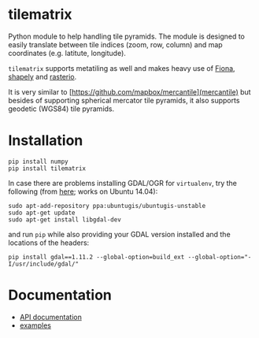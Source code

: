 # tilematrix
Python module to help handling tile pyramids. The module is designed to easily translate between tile indices (zoom, row, column) and map coordinates (e.g. latitute, longitude).

``tilematrix`` supports metatiling as well and makes heavy use of [Fiona](https://github.com/Toblerity/Fiona), [shapely](https://github.com/Toblerity/shapely) and [rasterio](https://github.com/mapbox/rasterio).

It is very similar to [https://github.com/mapbox/mercantile](mercantile) but besides of supporting spherical mercator tile pyramids, it also supports geodetic (WGS84) tile pyramids.

# Installation
```shell
pip install numpy
pip install tilematrix
```

In case there are problems installing GDAL/OGR for ``virtualenv``, try the following (from [here](https://gist.github.com/cspanring/5680334); works on Ubuntu 14.04):

```shell
sudo apt-add-repository ppa:ubuntugis/ubuntugis-unstable
sudo apt-get update
sudo apt-get install libgdal-dev
```

and run ``pip`` while also providing your GDAL version installed and the locations of the headers:

```shell
pip install gdal==1.11.2 --global-option=build_ext --global-option="-I/usr/include/gdal/"
```

# Documentation

* [API documentation](doc/tilematrix.md)
* [examples](doc/examples.md)
